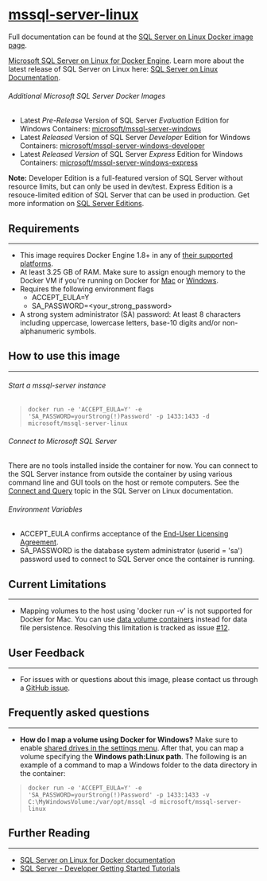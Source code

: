 # [mssql-server-linux](https://hub.docker.com/r/microsoft/mssql-server-linux/) 
Full documentation can be found at the [SQL Server on Linux Docker image page](https://docs.microsoft.com/en-us/sql/linux/sql-server-linux-setup-docker).

 [Microsoft SQL Server on Linux for Docker Engine](https://docs.microsoft.com/en-us/sql/linux/sql-server-linux-setup-docker). Learn more about the latest release of SQL Server on Linux here: [SQL Server on Linux Documentation](https://docs.microsoft.com/en-us/sql/linux/).

###### Additional Microsoft SQL Server Docker Images
+ Latest *Pre-Release* Version of SQL Server *Evaluation* Edition for Windows Containers: [microsoft/mssql-server-windows](https://hub.docker.com/r/microsoft/mssql-server-windows/)
+ Latest *Released* Version of SQL Server *Developer* Edition for Windows Containers: [microsoft/mssql-server-windows-developer](https://hub.docker.com/r/microsoft/mssql-server-windows-developer/)
+ Latest *Released Version* of SQL Server *Express* Edition for Windows Containers: [microsoft/mssql-server-windows-express](https://hub.docker.com/r/microsoft/mssql-server-windows-express/)

**Note:** Developer Edition is a full-featured version of SQL Server without resource limits, but can only be used in dev/test.  Express Edition is a resouce-limited edition of SQL Server that can be used in production.
Get more information on [SQL Server Editions](https://www.microsoft.com/en-us/sql-server/sql-server-editions).

## Requirements
---
- This image requires Docker Engine 1.8+ in any of [their supported platforms](https://www.docker.com/products/overview).
- At least 3.25 GB of RAM. Make sure to assign enough memory to the Docker VM if you're running on Docker for [Mac](https://docs.docker.com/docker-for-mac/#/general) or [Windows](https://docs.docker.com/docker-for-windows/#/advanced).
- Requires the following environment flags
    - ACCEPT_EULA=Y
    - SA_PASSWORD=<your_strong_password>
- A strong system administrator (SA) password: At least 8 characters including uppercase, lowercase letters, base-10 digits and/or non-alphanumeric symbols.

## How to use this image
---
######  Start a mssql-server instance
> ``docker run -e 'ACCEPT_EULA=Y' -e 'SA_PASSWORD=yourStrong(!)Password' -p 1433:1433 -d microsoft/mssql-server-linux``

######  Connect to Microsoft SQL Server
There are no tools installed inside the container for now.  You can connect to the SQL Server instance from outside the container by using various command line and GUI tools on the host or remote computers.  See the [Connect and Query](https://docs.microsoft.com/en-us/sql/linux/sql-server-linux-connect-and-query-sqlcmd) topic in the SQL Server on Linux documentation.

######  Environment Variables

- ACCEPT_EULA confirms acceptance of the [End-User Licensing Agreement](http://go.microsoft.com/fwlink/?LinkId=746388).
- SA_PASSWORD is the database system administrator (userid = 'sa') password used to connect to SQL Server once the container is running.

## Current Limitations
---
- Mapping volumes to the host using 'docker run -v' is not supported for Docker for Mac. You can use [data volume containers](https://docs.docker.com/engine/tutorials/dockervolumes/#/creating-and-mounting-a-data-volume-container) instead for data file persistence.  Resolving this limitation is tracked as issue [#12](https://github.com/Microsoft/mssql-docker/issues/12).

## User Feedback 
---
+ For issues with or questions about this image, please contact us through a [GitHub issue](https://github.com/Microsoft/mssql-docker/issues). 

## Frequently asked questions 
---
- **How do I map a volume using Docker for Windows?** Make sure to enable [shared drives in the settings menu](https://docs.docker.com/docker-for-windows/#shared-drives). After that, you can map a volume specifying the **Windows path:Linux path**. The following is an example of a command to map a Windows folder to the data directory in the container:

> ``docker run -e 'ACCEPT_EULA=Y' -e 'SA_PASSWORD=yourStrong(!)Password' -p 1433:1433 -v C:\MyWindowsVolume:/var/opt/mssql -d microsoft/mssql-server-linux``


## Further Reading
---
+ [SQL Server on Linux for Docker documentation](https://docs.microsoft.com/en-us/sql/linux/sql-server-linux-setup-docker)
+ [SQL Server - Developer Getting Started Tutorials](https://www.microsoft.com/en-us/sql-server/developer-get-started/?utm_source=DockerHub)
